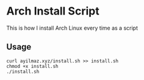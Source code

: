 # Arch Install Script
This is how I install Arch Linux every time as a script

## Usage
```
curl ayilmaz.xyz/install.sh >> install.sh
chmod +x install.sh
./install.sh
```
